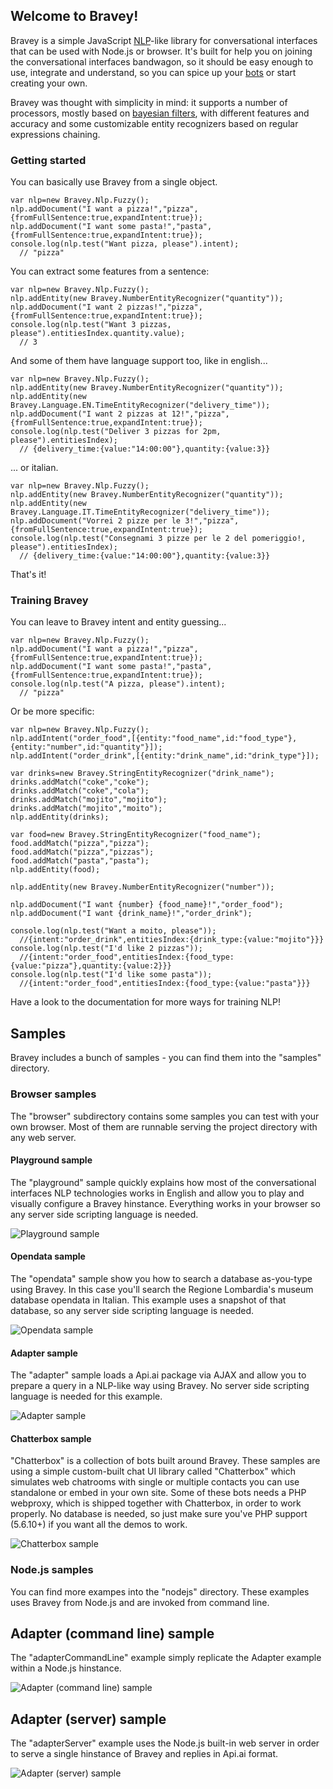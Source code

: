 ## Welcome to Bravey!
Bravey is a simple JavaScript [NLP](https://en.wikipedia.org/wiki/Natural_language_processing)-like library for conversational interfaces that can be used with Node.js or browser.
It's built for help you on joining the conversational interfaces bandwagon, so it should be easy enough to use, integrate and understand, so you can spice up your [bots](https://en.wikipedia.org/wiki/Internet_bot) or start creating your own.

Bravey was thought with simplicity in mind: it supports a number of processors, mostly based on [bayesian filters](https://en.wikipedia.org/wiki/Naive_Bayes_spam_filtering), with different features and accuracy and some customizable entity recognizers based on regular expressions chaining.

### Getting started

You can basically use Bravey from a single object.

	var nlp=new Bravey.Nlp.Fuzzy();
	nlp.addDocument("I want a pizza!","pizza",{fromFullSentence:true,expandIntent:true});
	nlp.addDocument("I want some pasta!","pasta",{fromFullSentence:true,expandIntent:true});
	console.log(nlp.test("Want pizza, please").intent);
	  // "pizza"

You can extract some features from a sentence:

	var nlp=new Bravey.Nlp.Fuzzy();
	nlp.addEntity(new Bravey.NumberEntityRecognizer("quantity"));
	nlp.addDocument("I want 2 pizzas!","pizza",{fromFullSentence:true,expandIntent:true});
	console.log(nlp.test("Want 3 pizzas, please").entitiesIndex.quantity.value);
	  // 3

And some of them have language support too, like in english...

	var nlp=new Bravey.Nlp.Fuzzy();
	nlp.addEntity(new Bravey.NumberEntityRecognizer("quantity"));
	nlp.addEntity(new Bravey.Language.EN.TimeEntityRecognizer("delivery_time"));
	nlp.addDocument("I want 2 pizzas at 12!","pizza",{fromFullSentence:true,expandIntent:true});
	console.log(nlp.test("Deliver 3 pizzas for 2pm, please").entitiesIndex);
	  // {delivery_time:{value:"14:00:00"},quantity:{value:3}}

... or italian.

	var nlp=new Bravey.Nlp.Fuzzy();
	nlp.addEntity(new Bravey.NumberEntityRecognizer("quantity"));
	nlp.addEntity(new Bravey.Language.IT.TimeEntityRecognizer("delivery_time"));
	nlp.addDocument("Vorrei 2 pizze per le 3!","pizza",{fromFullSentence:true,expandIntent:true});
	console.log(nlp.test("Consegnami 3 pizze per le 2 del pomeriggio!, please").entitiesIndex);
	  // {delivery_time:{value:"14:00:00"},quantity:{value:3}}

That's it!

### Training Bravey

You can leave to Bravey intent and entity guessing...

	var nlp=new Bravey.Nlp.Fuzzy();
	nlp.addDocument("I want a pizza!","pizza",{fromFullSentence:true,expandIntent:true});
	nlp.addDocument("I want some pasta!","pasta",{fromFullSentence:true,expandIntent:true});
	console.log(nlp.test("A pizza, please").intent);
	  // "pizza"

Or be more specific:

	var nlp=new Bravey.Nlp.Fuzzy();
	nlp.addIntent("order_food",[{entity:"food_name",id:"food_type"},{entity:"number",id:"quantity"}]);
	nlp.addIntent("order_drink",[{entity:"drink_name",id:"drink_type"}]);

	var drinks=new Bravey.StringEntityRecognizer("drink_name");
	drinks.addMatch("coke","coke");
	drinks.addMatch("coke","cola");
	drinks.addMatch("mojito","mojito");
	drinks.addMatch("mojito","moito");
	nlp.addEntity(drinks);

	var food=new Bravey.StringEntityRecognizer("food_name");
	food.addMatch("pizza","pizza");
	food.addMatch("pizza","pizzas");
	food.addMatch("pasta","pasta");
	nlp.addEntity(food);

	nlp.addEntity(new Bravey.NumberEntityRecognizer("number"));

	nlp.addDocument("I want {number} {food_name}!","order_food");
	nlp.addDocument("I want {drink_name}!","order_drink");

	console.log(nlp.test("Want a moito, please"));
	  //{intent:"order_drink",entitiesIndex:{drink_type:{value:"mojito"}}}
	console.log(nlp.test("I'd like 2 pizzas"));
	  //{intent:"order_food",entitiesIndex:{food_type:{value:"pizza"},quantity:{value:2}}}
	console.log(nlp.test("I'd like some pasta"));
      //{intent:"order_food",entitiesIndex:{food_type:{value:"pasta"}}}

Have a look to the documentation for more ways for training NLP!

## Samples

Bravey includes a bunch of samples - you can find them into the "samples" directory.

### Browser samples

The "browser" subdirectory contains some samples you can test with your own browser. Most of them are runnable serving the project directory with any web server.

#### Playground sample

The "playground" sample quickly explains how most of the conversational interfaces NLP technologies works in English and allow you to play and visually configure a Bravey hinstance. Everything works in your browser so any server side scripting language is needed.

![Playground sample](doc-static/images/sample-playground.png)

#### Opendata sample

The "opendata" sample show you how to search a database as-you-type using Bravey. In this case you'll search the Regione Lombardia's museum database opendata in Italian. This example uses a snapshot of that database, so any server side scripting language is needed.

![Opendata sample](doc-static/images/sample-opendata.png)

#### Adapter sample

The "adapter" sample loads a Api.ai package via AJAX and allow you to prepare a query in a NLP-like way using Bravey. No server side scripting language is needed for this example.

![Adapter sample](doc-static/images/sample-adapter.png)

#### Chatterbox sample

"Chatterbox" is a collection of bots built around Bravey. These samples are using a simple custom-built chat UI library called "Chatterbox" which simulates web chatrooms with single or multiple contacts you can use standalone or embed in your own site.
Some of these bots needs a PHP webproxy, which is shipped together with Chatterbox, in order to work properly. No database is needed, so just make sure you've PHP support (5.6.10+) if you want all the demos to work.

![Chatterbox sample](doc-static/images/sample-chatterbox.png)

### Node.js samples

You can find more exampes into the "nodejs" directory. These examples uses Bravey from Node.js and are invoked from command line.

## Adapter (command line) sample

The "adapterCommandLine" example simply replicate the Adapter example within a Node.js hinstance.

![Adapter (command line) sample](doc-static/images/sample-adaptercommandline.png)


## Adapter (server) sample

The "adapterServer" example uses the Node.js built-in web server in order to serve a single hinstance of Bravey and replies in Api.ai format.

![Adapter (server) sample](doc-static/images/sample-adapterserver.png)





